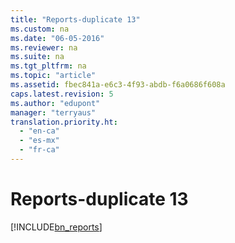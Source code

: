 ```yaml
---
title: "Reports-duplicate 13"
ms.custom: na
ms.date: "06-05-2016"
ms.reviewer: na
ms.suite: na
ms.tgt_pltfrm: na
ms.topic: "article"
ms.assetid: fbec841a-e6c3-4f93-abdb-f6a0686f608a
caps.latest.revision: 5
ms.author: "edupont"
manager: "terryaus"
translation.priority.ht: 
  - "en-ca"
  - "es-mx"
  - "fr-ca"
---
```

# Reports-duplicate 13
[!INCLUDE[bn_reports](../../LocalFunctionalityForMicrosoftDynamicsNav2016/Australia/includes/bn_reports_md.md)]